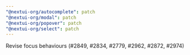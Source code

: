 ```yaml
---
"@nextui-org/autocomplete": patch
"@nextui-org/modal": patch
"@nextui-org/popover": patch
"@nextui-org/select": patch
---
```


Revise focus behaviours (#2849, #2834, #2779, #2962, #2872, #2974)

